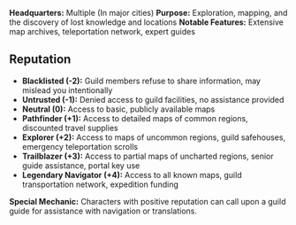 
**Headquarters:** Multiple (In major cities)
**Purpose:** Exploration, mapping, and the discovery of lost knowledge and locations 
**Notable Features:** Extensive map archives, teleportation network, expert guides

## Reputation

- **Blacklisted (-2):** Guild members refuse to share information, may mislead you intentionally
- **Untrusted (-1):** Denied access to guild facilities, no assistance provided
- **Neutral (0):** Access to basic, publicly available maps
- **Pathfinder (+1):** Access to detailed maps of common regions, discounted travel supplies
- **Explorer (+2):** Access to maps of uncommon regions, guild safehouses, emergency teleportation scrolls
- **Trailblazer (+3):** Access to partial maps of uncharted regions, senior guide assistance, portal key use
- **Legendary Navigator (+4):** Access to all known maps, guild transportation network, expedition funding

**Special Mechanic:** Characters with positive reputation can call upon a guild guide for assistance with navigation or translations.